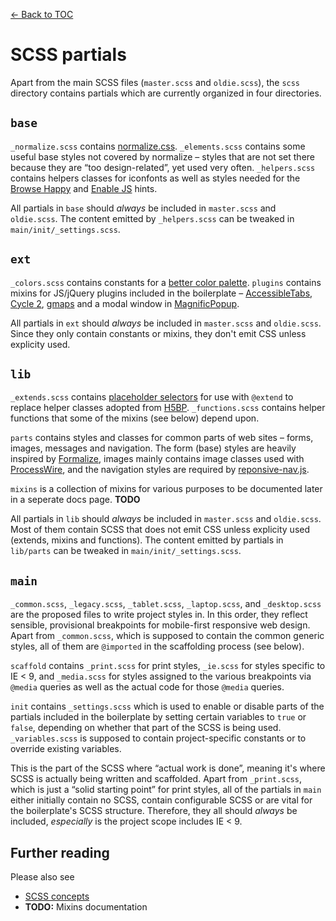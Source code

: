 [← Back to TOC](TOC.md)

# SCSS partials

Apart from the main SCSS files (`master.scss` and `oldie.scss`), the `scss` directory contains partials which are currently organized in four directories.

## `base`

`_normalize.scss` contains [normalize.css](github.com/necolas/normalize.css). `_elements.scss` contains some useful base styles not covered by normalize – styles that are not set there because they are “too design-related”, yet used very often. `_helpers.scss` contains helpers classes for iconfonts as well as styles needed for the [Browse Happy](http://browsehappy.com) and [Enable JS](http://www.enable-javascript.com) hints.

All partials in `base` should *always* be included in `master.scss` and `oldie.scss`. The content emitted by `_helpers.scss` can be tweaked in `main/init/_settings.scss`.

## `ext`

`_colors.scss` contains constants for a [better color palette](http://clrs.cc/). `plugins` contains mixins for JS/jQuery plugins included in the boilerplate – [AccessibleTabs](https://github.com/ginader/Accessible-Tabs), [Cycle 2](https://github.com/malsup/cycle2), [gmaps](https://github.com/hpneo/gmaps) and a modal window in [MagnificPopup](https://github.com/dimsemenov/Magnific-Popup).

All partials in `ext` should *always* be included in `master.scss` and `oldie.scss`. Since they only contain constants or mixins, they don't emit CSS unless explicity used.

## `lib`

`_extends.scss` contains [placeholder selectors](http://thesassway.com/intermediate/understanding-placeholder-selectors) for use with `@extend` to replace helper classes adopted from [H5BP](https://html5boilerplate.com). `_functions.scss` contains helper functions that some of the mixins (see below) depend upon.

`parts` contains styles and classes for common parts of web sites – forms, images, messages and navigation. The form (base) styles are heavily inspired by [Formalize](http://formalize.me/), images mainly contains image classes used with [ProcessWire](http://processwire.com), and the navigation styles are required by [reponsive-nav.js](http://responsive-nav.com/).

`mixins` is a collection of mixins for various purposes to be documented later in a seperate docs page. **TODO**

All partials in `lib` should *always* be included in `master.scss` and `oldie.scss`. Most of them contain SCSS that does not emit CSS unless explicity used (extends, mixins and functions). The content emitted by partials in `lib/parts` can be tweaked in `main/init/_settings.scss`.

## `main`

`_common.scss`, `_legacy.scss`, `_tablet.scss`, `_laptop.scss`, and `_desktop.scss` are the proposed files to write project styles in. In this order, they reflect sensible, provisional breakpoints for mobile-first responsive web design. Apart from `_common.scss`, which is supposed to contain the common generic styles, all of them are `@imported` in the scaffolding process (see below).

`scaffold` contains `_print.scss` for print styles, `_ie.scss` for styles specific to IE < 9, and `_media.scss` for styles assigned to the various breakpoints via `@media` queries as well as the actual code for those `@media` queries.

`init` contains `_settings.scss` which is used to enable or disable parts of the partials included in the boilerplate by setting certain variables to `true` or `false`, depending on whether that part of the SCSS is being used. `_variables.scss` is supposed to contain project-specific constants or to override existing variables.

This is the part of the SCSS where “actual work is done”, meaning it's where SCSS is actually being written and scaffolded. Apart from `_print.scss`, which is just a “solid starting point” for print styles, all of the partials in `main` either initially contain no SCSS, contain configurable SCSS or are vital for the boilerplate's SCSS structure. Therefore, they all should *always* be included, *especially* is the project scope includes IE < 9.

## Further reading

Please also see

* [SCSS concepts](scss-concepts.md)
* **TODO:** Mixins documentation
